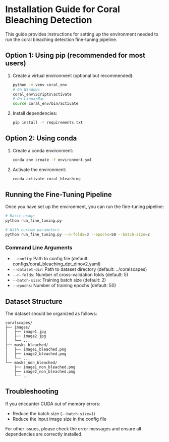 # Installation Guide for Coral Bleaching Detection

This guide provides instructions for setting up the environment needed to run the coral bleaching detection fine-tuning pipeline.

## Option 1: Using pip (recommended for most users)

1. Create a virtual environment (optional but recommended):
   ```bash
   python -m venv coral_env
   # On Windows
   coral_env\Scripts\activate
   # On Linux/Mac
   source coral_env/bin/activate
   ```

2. Install dependencies:
   ```bash
   pip install -r requirements.txt
   ```

## Option 2: Using conda

1. Create a conda environment:
   ```bash
   conda env create -f environment.yml
   ```

2. Activate the environment:
   ```bash
   conda activate coral_bleaching
   ```

## Running the Fine-Tuning Pipeline

Once you have set up the environment, you can run the fine-tuning pipeline:

```bash
# Basic usage
python run_fine_tuning.py

# With custom parameters
python run_fine_tuning.py --n-folds=3 --epochs=50 --batch-size=2
```

### Command Line Arguments

- `--config`: Path to config file (default: configs/coral_bleaching_dpt_dinov2.yaml)
- `--dataset-dir`: Path to dataset directory (default: ../coralscapes)
- `--n-folds`: Number of cross-validation folds (default: 5)
- `--batch-size`: Training batch size (default: 2)
- `--epochs`: Number of training epochs (default: 50)

## Dataset Structure

The dataset should be organized as follows:

```
coralscapes/
├── images/
│   ├── image1.jpg
│   ├── image2.jpg
│   └── ...
├── masks_bleached/
│   ├── image1_bleached.png
│   ├── image2_bleached.png
│   └── ...
└── masks_non_bleached/
    ├── image1_non_bleached.png
    ├── image2_non_bleached.png
    └── ...
```

## Troubleshooting

If you encounter CUDA out of memory errors:
- Reduce the batch size (`--batch-size=1`)
- Reduce the input image size in the config file

For other issues, please check the error messages and ensure all dependencies are correctly installed.

